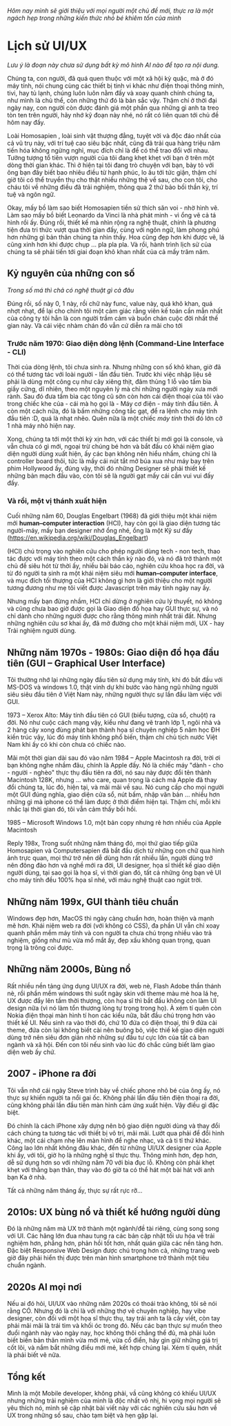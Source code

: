 _Hôm nay mình sẽ giới thiệu với mọi người một chủ đề mới, thực ra là một ngách hẹp trong những kiến thức nhỏ bé khiêm tốn của mình_

# Lịch sử UI/UX

_Lưu ý là đoạn này chưa sử dụng bất kỳ mô hình AI nào để tạo ra nội dung._

Chúng ta, con người, đã quá quen thuộc với một xã hội kỳ quặc, mà ở đó máy tính, nói chung cùng các thiết bị tinh vi khác như điện thoại thông minh, tivi, hay tủ lạnh, chúng luôn luôn nằm đấy và xoay quanh chính chúng ta, như mình là chủ thể, còn những thứ đó là bản sắc vậy. Thậm chí ở thời đại ngày nay, con người còn được đánh giá một phần qua những gì anh ta treo tòn ten trên người, hãy nhớ kỹ đoạn này nhé, nó rất có liên quan tới chủ đề hôm nay đấy.

Loài Homosapien , loài sinh vật thượng đẳng, tuyệt vời và độc đáo nhất của cả vũ trụ này, với trí tuệ cao siêu bậc nhất, cũng đã trải qua hàng triệu năm tiến hóa không ngừng nghỉ, mục đích chỉ là để có thể trao đổi với nhau. Tưởng tượng tổ tiên vượn người của tôi đang khẹt khẹt với bạn ở trên một dòng thời gian khác. Thì ở hiện tại tôi đang trò chuyện với bạn, bày tỏ với ông bạn đây biết bao nhiêu điều từ hạnh phúc, lo âu tới tức giận, thậm chí giờ tôi có thể truyền thụ cho thật nhiều những thệ về sau, cho con tôi, cho cháu tôi về những điều đã trải nghiệm, thông qua 2 thứ bảo bối thần kỳ, trí tuệ và ngôn ngữ.

Okay, mấy bồ làm sao biết Homosapien tiền sử thích săn voi - nhờ hình vẽ. Làm sao mấy bồ biết Leonardo da Vinci là nhà phát minh - vì ổng vẽ cả tá hình rồi ấy. Đúng rồi, thiết kế mà nhìn rộng ra nghệ thuật, chính là phương tiện đưa tri thức vượt qua thời gian đấy, cùng với ngôn ngữ, làm phong phú hơn những gì bản thân chúng ta nhìn thấy. Hoa cũng đẹp hơn khi được vẽ, lá cũng xinh hơn khi được chụp ... pla pla pla. Và rồi, hành trình lịch sử của chúng ta sẽ phải tiến tới giai đoạn khô khan nhất của cả mấy trăm năm.

## Kỷ nguyên của những con số

_Trong số má thì chả có nghệ thuật gì cả đâu_

Đúng rồi, số này 0, 1 này, rồi chữ này func, value này, quá khô khan, quá nhợt nhạt, để lại cho chính tôi một cảm giác rằng viên kế toán cần mẫn nhất của công ty tôi hẳn là con người trầm cảm và buồn chán cuộc đời nhất thế gian này. Và cái việc nhàm chán đó vẫn cứ diễn ra mãi cho tới

### Trước năm 1970: Giao diện dòng lệnh (Command-Line Interface - CLI)

Thời của dòng lệnh, tôi chưa sinh ra. Nhưng những con số khô khan, giờ đã có thể tương tác với loài người - lần đầu tiên. Trước khi việc nhập liệu sẽ phải là dùng một công cụ như cây xiêng thịt, đâm thủng 1 lỗ vào tấm bìa giấy cứng, dĩ nhiên, theo một nguyên lý mà chỉ những người ngày xưa mới rành. Sau đó đưa tấm bìa cạc tông cũ sờn còn hơn cái điện thoại của tôi vào trong chiếc khe của - cái mà họ gọi là - Máy cơ điện - máy tính đầu tiên. À còn một cách nữa, đó là bấm những công tắc gạt, để ra lệnh cho máy tính đầu tiên :D, quá là nhạt nhẽo. Quên nữa là một chiếc _máy tính_ thời đó lớn cỡ 1 nhà máy nhỏ hiện nay.

Xong, chúng ta tới một thời kỳ xịn hơn, với các thiết bị mới gọi là console, và vẫn chưa có gì mới, ngoại trừ chúng bé hơn và bắt đầu có khái niệm giao diện người dùng xuất hiện, ấy các bạn không nên hiểu nhầm, chúng chỉ là controller board thôi, tức là mấy cái nút tắt mở búa xua như máy bay trên phim Hollywood ấy, đúng vậy, thời đó những Designer sẽ phải thiết kế những bản mạch đầu vào, còn tôi sẽ là người gạt mấy cái cần vui vui đấy đấy.

### Và rồi, một vị thánh xuất hiện

Cuối những năm 60, Douglas Engelbart (1968) đã giới thiệu một khái niệm mới **human–computer interaction** (HCI), hay còn gọi là giao diện tương tác người-máy, mấy bạn designer nhớ ổng nhé, ổng là một Kỹ sư đấy (https://en.wikipedia.org/wiki/Douglas_Engelbart)

(HCI) chú trọng vào nghiên cứu cho phép người dùng tech - non tech, thao tác được với máy tính theo một cách thần kỳ nào đó, và nó đã trở thành một chủ đề siêu hót từ thời ấy, nhiều bài báo cáo, nghiên cứu khoa học ra đời, và từ đó người ta sinh ra một khái niệm siêu mới **human–computer interface**, và mục đích tối thượng của HCI không gì hơn là giới thiệu cho một người tương đương như mẹ tôi viết được Javascript trên máy tính ngày nay ấy.

Nhưng mấy bạn đừng nhầm, HCI chỉ dừng ở nghiên cứu lý thuyết, nó không và cũng chưa bao giờ được gọi là Giao diện đồ họa hay GUI thực sự, và nó chỉ dành cho những người được cho rằng thông minh nhất trái đất. Nhưng những nghiên cứu sơ khai ấy, đã mở đường cho một khái niệm mới, UX - hay Trải nghiệm người dùng.

## Những năm 1970s - 1980s: Giao diện đồ họa đầu tiên (GUI – Graphical User Interface)

Tôi thường nhớ lại những ngày đầu tiên sử dụng máy tính, khi đó bắt đầu với MS-DOS và windows 1.0, thật vinh dự khi bước vào hàng ngũ những người siêu siêu đầu tiên ở Việt Nam này, những người thực sự lần đầu làm việc với GUI.

1973 – Xerox Alto: Máy tính đầu tiên có GUI (biểu tượng, cửa sổ, chuột) ra đời. Nó như cuộc cách mạng vậy, kiểu như đang vẽ tranh lớp 1, ngôi nhà và 2 hàng cây xong đùng phát bạn thành họa sĩ chuyên nghiệp 5 năm học ĐH kiến trúc vậy, lúc đó máy tính không phổ biến, thậm chí chủ tịch nước Việt Nam khi ấy có khi còn chưa có chiếc nào.

Mãi một thời gian dài sau đó vào năm 1984 – Apple Macintosh ra đời, trời ơi bạn không nghe nhầm đâu, chính là Apple đấy. Nó là chiếc máy "dành - cho - người - nghèo" thực thụ đầu tiên ra đời, nó sau này được đổi tên thành Macintosh 128K, nhưng ... who care, quan trọng là cách mà Apple đã thay đổi chúng ta, lúc đó, hiện tại, và mãi mãi về sau. Nó cung cấp cho mọi người một GUI đúng nghĩa, giao diện cửa sổ, nút bấm, nhập văn bản ... nhiều hơn những gì mà iphone có thể làm được ở thời điểm hiện tại. Thậm chí, mỗi khi nhắc lại thời gian đó, tôi vẫn cảm thấy bồi hồi.

1985 – Microsoft Windows 1.0, một bản copy nhưng rẻ hơn nhiều của Apple Macintosh

Reply 198x, Trong suốt những năm tháng đó, mọi thứ giao tiếp giữa Homosapien và Computersapien đã bắt đầu dịch từ những con chữ qua hình ảnh trực quan, mọi thứ trở nên dễ dùng hơn rất nhiều lần, người dùng trở nên đông đảo hơn và nghề mới ra đời, UI designer, họa sĩ thiết kế giao diện người dùng, tại sao gọi là họa sĩ, vì thời gian đó, tất cả những ông bạn vẽ UI cho máy tính đều 100% họa sĩ nhé, với máu nghệ thuật cao ngút trời.

## Những năm 199x, GUI thành tiêu chuẩn

Windows đẹp hơn, MacOS thì ngày càng chuẩn hơn, hoàn thiện và mạnh mẽ hơn. Khái niệm web ra đời (với không có CSS), đa phần UI vẫn chỉ xoay quanh phần mềm máy tính và con người ta chưa chú trọng nhiều vào trả nghiệm, giống như mù vừa mổ mắt ấy, đẹp xấu không quan trọng, quan trọng là trông coi được.

## Những năm 2000s, Bùng nổ

Rất nhiều nền tảng ứng dụng UI/UX ra đời, web nè, Flash Adobe thần thánh nè, rồi phần mềm windows thì suốt ngày skin với theme màu mè hoa lá hẹ, UX được đẩy lên tầm thời thượng, còn họa sĩ thì bắt đầu không còn làm UI design nữa (vì nó làm tổn thương lòng tự trọng trong họ). À xém tí quên còn Nokia điện thoại màn hình tí hon các kiểu nữa, bắt đầu chú trọng hơn vào thiết kế UI. Nếu sinh ra vào thời đó, chứ 10 đứa có điện thoại, thì 9 đứa cài theme, đứa còn lại không biết cài nên buông bỏ, việc thiế kế giao diện người dùng trở nên siêu đơn giản nhờ những sự đầu tư cực lớn của tất cả ban ngành và xã hội. Đến con tôi nếu sinh vào lúc đó chắc cũng biết làm giao diện web ấy chứ.

## 2007 - iPhone ra đời

Tôi vẫn nhớ cái ngày Steve trình bày về chiếc phone nhỏ bé của ông ấy, nó thực sự khiến người ta nổi gai ốc. Không phải lần đầu tiên điện thoại ra đời, cũng không phải lần đầu tiên màn hình cảm ứng xuất hiện. Vậy điều gì đặc biệt.

Đó chính là cách iPhone xây dựng nên bộ giao diện người dùng và thay đổi cách chúng ta tương tác với thiết bị vô tri, mãi mãi. Lướt qua phải để đổi hình khác, một cái chạm nhẹ lên màn hình để nghe nhạc, và cả ti tỉ thứ khác. Công lao lớn nhất không đâu khác, đến từ những UI/UX designer của Apple khi ấy, với tôi, giờ họ là những nghệ sĩ thực thụ. Thông minh hơn, đẹp hơn, dễ sử dụng hơn so với những năm 70 với bìa đục lỗ. Không còn phải khẹt khẹt với thằng bạn thân, thay vào đó giờ ta có thể hát một bài hát với anh bạn Ka ở nhà.

Tất cả những năm tháng ấy, thực sự rất rực rỡ...

## 2010s: UX bùng nổ và thiết kế hướng người dùng

Đó là những năm mà UX trở thành một ngành/đề tài riêng, cùng song song với UI. Các hãng lớn đua nhau tung ra các bản cập nhật tối ưu hóa về trải nghiệm hơn, phẳng hơn, phản hồi tốt hơn, nhất quán giữa các nền tảng hơn. Đặc biệt Responsive Web Design được chú trọng hơn cả, những trang web giờ đây phải hiển thị được trên màn hình smartphone trở thành một tiêu chuẩn ngành.

## 2020s AI mọi nơi

Nếu ai đó hỏi, UI/UX vào những năm 2020s có thoái trào không, tôi sẽ nói rằng CÓ. Nhưng đó là chỉ là với những thợ vẽ chuyên nghiệp, hay vibe designer, còn đối với một họa sĩ thực thụ, tay trái anh ta là cây viết, còn tay phải mãi mãi là trái tim và khối óc trong đó. Nếu các bạn thực sự muốn theo đuổi ngành này vào ngày nay, học không thôi chẳng thể đủ, mà phải luôn biết biến bản thân mình vừa mới mẻ, vừa cổ điển, hãy gìn giữ những giá trị cốt lõi, và nắm bắt những điều mới mẻ, kết hợp chúng lại. Xém tí quên, nhất là phải biết vẽ nữa.

## Tổng kết

Mình là một Mobile developer, không phải, vầ cũng không có khiếu UI/UX nhưng những trải nghiệm của mình là độc nhất vô nhị, hi vọng mọi người sẽ yêu thích nó, mình sẽ cập nhật bài viết này với các nghiên cứu sâu hơn về UX trong những số sau, chào tạm biệt và hẹn gặp lại.




